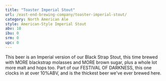 ```yaml
---
title: "Toaster Imperial Stout"
url: /east-end-brewing-company/toaster-imperial-stout/
category: North American Ale
style: American-Style Imperial Stout
abv: 10
ibu: 0
srm: 0
upc: 0
---
```

This beer is an Imperial version of our Black Strap Stout, this time brewed with MORE blackstrap molasses and MORE brown sugar, plus a whole lot more malt and hops too.  Part of our FESTIVAL OF DARKNESS, this one clocks in at over 10%ABV, and is the thickest beer we've ever brewed here.
